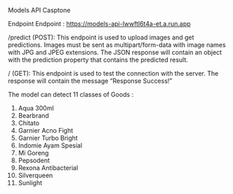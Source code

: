 Models API  Casptone

Endpoint
Endpoint : https://models-api-lwwftl6t4a-et.a.run.app

/predict  (POST): This endpoint is used to upload images and get predictions. Images must be sent as multipart/form-data with image names with JPG and JPEG extensions. The JSON response will contain an object with the prediction property that contains the predicted result.

/  (GET): This endpoint is used to test the connection with the server. The response will contain the message “Response Success!”

The model can detect 11 classes of Goods :
1.	Aqua 300ml
2.	Bearbrand
3.	Chitato
4.	Garnier Acno Fight
5.	Garnier Turbo Bright
6.	Indomie Ayam Spesial
7.	Mi Goreng
8.	Pepsodent
9.	Rexona Antibacterial
10.	Silverqueen
11.	Sunlight


